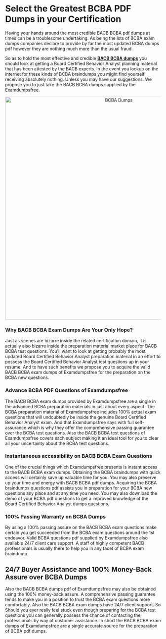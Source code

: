 <h1>Select the Greatest BCBA PDF Dumps in your Certification</h1>
<p>Having your hands around the most credible BACB BCBA pdf dumps at times can be a troublesome undertaking. As being the lots of BCBA exam dumps companies declare to provide by far the most updated BCBA dumps pdf however they are nothing much more than the usual fraud.</p>
<p>So as to hold the most effective and credible <strong><a href="https://examdumpsfree.com/BCBA-exam-dumps">BACB BCBA dumps</a></strong> you should look at getting a Board Certified Behavior Analyst planning material that has been attested by the BACB experts. In the event you lookup on the internet for these kinds of BCBA braindumps you might find yourself receiving absolutely nothing. Unless you may have our suggestions. We propose you to just take the BACB BCBA dumps supplied by the Examdumpsfree.</p>
<p style="text-align: center;"><a href="https://examdumpsfree.com/BCBA-exam-dumps"><img src="https://i.ibb.co/yV3fvNg/Exam-Dumps-Free.png" alt="BCBA Dumps" width="720" /></a></p>
<h3>Why BACB BCBA Exam Dumps Are Your Only Hope?</h3>
<p>Just as scenes are bizarre inside the related certification domain, it is actually also bizarre inside the preparation material market place for BACB BCBA test questions. You'll want to look at getting probably the most updated Board Certified Behavior Analyst preparation material in an effort to possess the Board Certified Behavior Analyst test questions up in your resume. And to have such benefits we propose you to acquire the valid BACB BCBA exam dumps of Examdumpsfree for the preparation on the BCBA new questions.</p>
<h3><strong>Advance BCBA PDF Questions of Examdumpsfree</strong></h3>
<p>The BACB BCBA exam dumps provided by Examdumpsfree are a single in the advanced BCBA preparation materials in just about every aspect. The BCBA preparation material of Examdumpsfree includes 100% actual exam questions that will undoubtedly be inside the genuine Board Certified Behavior Analyst exam. And that Examdumpsfree says with full self-assurance which is why they offer the comprehensive passing guarantee over the BCBA test questions. Also the BACB BCBA test questions of Examdumpsfree covers each subject making it an ideal tool for you to clear all your uncertainty about the BCBA test questions.</p>
<h3><strong>Instantaneous accessibility on BACB BCBA Exam Questions</strong></h3>
<p>One of the crucial things which Examdumpsfree presents is instant access to the BACB BCBA exam dumps. Obtaining the BCBA braindumps with quick access will certainly save up valuable time for you. You may also preserve up your time and energy with BACB BCBA pdf dumps. Acquiring the BCBA braindumps questions pdf assists you in preparation for your BCBA new questions any place and at any time you need. You may also download the demo of your BCBA pdf questions to get a improved knowledge of the Board Certified Behavior Analyst dumps questions.</p>
<h3><strong>100% Passing Warranty on BCBA Dumps</strong></h3>
<p>By using a 100% passing assure on the BACB BCBA exam questions make certain you get succeeded from the BCBA exam questions around the 1st endeavor. Valid BCBA questions pdf supplied by Examdumpsfree also available 24/7 client care support. A staff of highly competent BACB professionals is usually there to help you in any facet of BCBA exam braindump.</p>
<h2><strong>24/7 Buyer Assistance and 100% Money-Back Assure over BCBA Dumps</strong></h2>
<p>Also the BACB BCBA dumps pdf of Examdumpsfree may also be obtained using the 100% money-back assure. A comprehensive passing guarantee tends to make you in a position to trust the BCBA exam questions more comfortably. Also the BACB BCBA exam dumps have 24/7 client support. So Should you ever really feel stuck even though preparing for the BCBA test questions you can generally possess the chance of contacting the professionals by way of customer assistance. In short the BACB BCBA exam dumps of Examdumpsfree are a single accurate source for the preparation of BCBA pdf dumps.</p>
<h3>&nbsp;</h3>
<h3>&nbsp;</h3>
